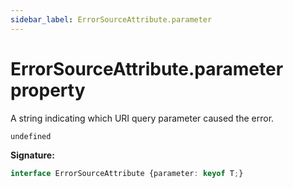 ```yaml
---
sidebar_label: ErrorSourceAttribute.parameter
---
```

# ErrorSourceAttribute.parameter property

A string indicating which URI query parameter caused the error.

 `undefined`

**Signature:**

```typescript
interface ErrorSourceAttribute {parameter: keyof T;}
```
